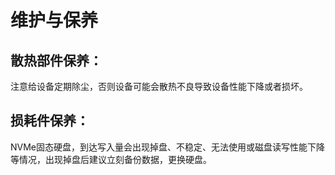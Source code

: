 # 维护与保养

## 散热部件保养：

注意给设备定期除尘，否则设备可能会散热不良导致设备性能下降或者损坏。



##  损耗件保养：

NVMe固态硬盘，到达写入量会出现掉盘、不稳定、无法使用或磁盘读写性能下降等情况，出现掉盘后建议立刻备份数据，更换硬盘。
